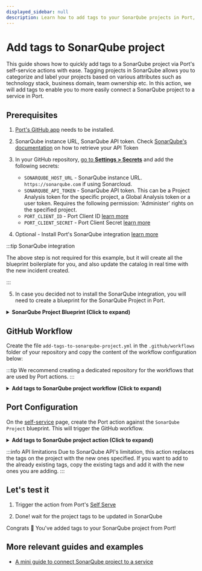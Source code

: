 ```yaml
---
displayed_sidebar: null
description: Learn how to add tags to your SonarQube projects in Port, improving project categorization and streamlined workflows.
---
```


# Add tags to SonarQube project

This guide shows how to quickly add tags to a SonarQube project via Port's self-service actions with ease. Tagging projects in SonarQube allows you to categorize and label your projects based on various attributes such as technology stack, business domain, team ownership etc. In this action, we will add tags to enable you to more easily connect a SonarQube project to a service in Port.

## Prerequisites
1. [Port's GitHub app](https://github.com/apps/getport-io) needs to be installed.
2. SonarQube instance URL, SonarQube API token. Check [SonarQube's documentation](https://docs.sonarsource.com/sonarqube/latest/user-guide/user-account/generating-and-using-tokens/) on how to retrieve your API Token
3. In your GitHub repository, [go to **Settings > Secrets**](https://docs.github.com/en/actions/security-guides/using-secrets-in-github-actions#creating-secrets-for-a-repository) and add the following secrets:
    * `SONARQUBE_HOST_URL` - SonarQube instance URL. `https://sonarqube.com` if using Sonarcloud.
    * `SONARQUBE_API_TOKEN` - SonarQube API token. This can be a Project Analysis token for the specific project, a Global Analysis token or a user token. Requires the following permission: 'Administer' rights on the specified project.
    * `PORT_CLIENT_ID` - Port Client ID [learn more](https://docs.port.io/build-your-software-catalog/sync-data-to-catalog/api/#get-api-token)
    * `PORT_CLIENT_SECRET` - Port Client Secret [learn more](https://docs.port.io/build-your-software-catalog/sync-data-to-catalog/api/#get-api-token)

4. Optional - Install Port's SonarQube integration [learn more](https://docs.port.io/build-your-software-catalog/sync-data-to-catalog/code-quality-security/sonarqube)

:::tip SonarQube integration

The above step is not required for this example, but it will create all the blueprint boilerplate for you, and also update the catalog in real time with the new incident created.

:::

5. In case you decided not to install the SonarQube integration, you will need to create a blueprint for the SonarQube Project in Port.

<details>
<summary> <b> SonarQube Project Blueprint (Click to expand)</b></summary>

```json showLineNumbers
{
  "identifier": "sonarQubeProject",
  "title": "SonarQube Project",
  "icon": "sonarqube",
  "schema": {
    "properties": {
      "organization": {
        "type": "string",
        "title": "Organization",
        "icon": "TwoUsers"
      },
      "link": {
        "type": "string",
        "format": "url",
        "title": "Link",
        "icon": "Link"
      },
      "lastAnalysisDate": {
        "type": "string",
        "format": "date-time",
        "icon": "Clock",
        "title": "Last Analysis Date"
      },
      "numberOfBugs": {
        "type": "number",
        "title": "Number Of Bugs"
      },
      "numberOfCodeSmells": {
        "type": "number",
        "title": "Number Of CodeSmells"
      },
      "numberOfVulnerabilities": {
        "type": "number",
        "title": "Number Of Vulnerabilities"
      },
      "numberOfHotSpots": {
        "type": "number",
        "title": "Number Of HotSpots"
      },
      "numberOfDuplications": {
        "type": "number",
        "title": "Number Of Duplications"
      },
      "coverage": {
        "type": "number",
        "title": "Coverage"
      },
      "mainBranch": {
        "type": "string",
        "icon": "Git",
        "title": "Main Branch"
      },
      "tags": {
        "type": "array",
        "title": "Tags"
      }
    },
    "required": []
  },
  "mirrorProperties": {},
  "calculationProperties": {},
  "relations": {}
}
```
</details>

## GitHub Workflow

Create the file `add-tags-to-sonarqube-project.yml` in the `.github/workflows` folder of your repository and copy the content of the workflow configuration below:

:::tip
We recommend creating a dedicated repository for the workflows that are used by Port actions.
:::

<details>
<summary><b>Add tags to SonarQube project workflow (Click to expand)</b></summary>

```yaml showLineNumbers
name: Add tags to SonarQube project
on:
  workflow_dispatch:
    inputs:
      tags:
        type: string
        required: true
      port_context:
        required: true
        type: string

jobs:
  create-entity-in-port-and-update-run:
    runs-on: ubuntu-latest
    steps:
      - name: Inform Port of start of request to SonarQube
        uses: port-labs/port-github-action@v1
        with:
          clientId: ${{ secrets.PORT_CLIENT_ID }}
          clientSecret: ${{ secrets.PORT_CLIENT_SECRET }}
          baseUrl: https://api.getport.io
          operation: PATCH_RUN
          runId: ${{ fromJson(inputs.port_context).run_id}}
          logMessage: Starting request to add tags to SonarQube project
      
      - name: Add tags to SonarQube project
        uses: fjogeleit/http-request-action@v1
        with:
          url: "${{ secrets.SONARQUBE_HOST_URL }}/api/project_tags/set?project=${{ fromJson(inputs.port_context).entity }}&tags=${{ inputs.tags }}"
          method: "POST"
          bearerToken: ${{ secrets.SONARQUBE_API_TOKEN }}
          customHeaders: '{"Content-Type": "application/json"}'

      - name: Inform Port of completion of request to SonarQube
        uses: port-labs/port-github-action@v1
        with:
          clientId: ${{ secrets.PORT_CLIENT_ID }}
          clientSecret: ${{ secrets.PORT_CLIENT_SECRET }}
          baseUrl: https://api.getport.io
          operation: PATCH_RUN
          runId: ${{ fromJson(inputs.port_context).run_id }}
          logMessage: Finished request to create SonarQube project
```
</details>

## Port Configuration

On the [self-service](https://app.getport.io/self-serve) page, create the Port action against the `SonarQube Project` blueprint. This will trigger the GitHub workflow.

<details>
<summary><b>Add tags to SonarQube project action (Click to expand)</b></summary>

:::tip Modification Required
Make sure to replace `<GITHUB_ORG>` and `<GITHUB_REPO>` with your GitHub organization and repository names respectively.
:::

```json showLineNumbers
{
  "identifier": "sonarQubeProject_add_tags_to_sonar_qube_project",
  "title": "Add Tags to SonarQube project",
  "icon": "sonarqube",
  "description": "Adds additional tags to a project in SonarQube",
  "trigger": {
    "type": "self-service",
    "operation": "DAY-2",
    "userInputs": {
      "properties": {
        "tags": {
          "title": "Tags",
          "description": "Comma separated list of tags",
          "icon": "DefaultProperty",
          "type": "string"
        }
      },
      "required": [
        "tags"
      ],
      "order": [
        "tags"
      ]
    },
    "blueprintIdentifier": "sonarQubeProject"
  },
  "invocationMethod": {
    "type": "GITHUB",
    "org": "<Enter GitHub organization>",
    "repo": "<Enter GitHub repository>",
    "workflow": "add-tags-to-sonarqube-project.yml",
    "workflowInputs": {
      "tags": "{{.inputs.\"tags\"}}",
      "port_context": {
        "entity": "{{.entity.identifier}}",
        "run_id": "{{.run.id}}"
      }
    },
    "reportWorkflowStatus": true
  },
  "requiredApproval": false,
  "publish": true
}
```
</details>

:::info API limitations
Due to SonarQube API's limitation, this action replaces the tags on the project with the new ones specified. If you want to add to the already existing tags, copy the existing tags and add it with the new ones you are adding.
:::

## Let's test it

1. Trigger the action from Port's [Self Serve](https://app.getport.io/self-serve)

2. Done! wait for the project tags to be updated in SonarQube

Congrats 🎉 You've added tags to your SonarQube project from Port!


## More relevant guides and examples
- [A mini guide to connect SonarQube project to a service](https://docs.port.io/guides/all/connect-sonar-project-to-service)